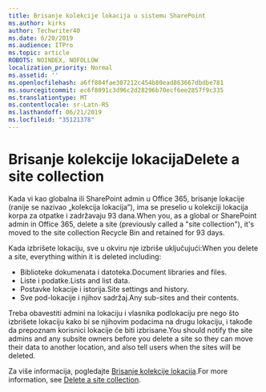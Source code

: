 ```yaml
---
title: Brisanje kolekcije lokacija u sistemu SharePoint
ms.author: kirks
author: Techwriter40
ms.date: 6/20/2019
ms.audience: ITPro
ms.topic: article
ROBOTS: NOINDEX, NOFOLLOW
localization_priority: Normal
ms.assetid: ''
ms.openlocfilehash: a6ff804fae307212c454b80ead863667dbdbe781
ms.sourcegitcommit: ec6f8091c3d96c2d28296b70ecf6ee2857f9c335
ms.translationtype: MT
ms.contentlocale: sr-Latn-RS
ms.lasthandoff: 06/21/2019
ms.locfileid: "35121378"
---
```

# <a name="delete-a-site-collection"></a><span data-ttu-id="c00f4-102">Brisanje kolekcije lokacija</span><span class="sxs-lookup"><span data-stu-id="c00f4-102">Delete a site collection</span></span>

<span data-ttu-id="c00f4-103">Kada vi kao globalna ili SharePoint admin u Office 365, brisanje lokacije (ranije se nazivao „kolekcija lokacija”), ima se preselio u kolekciji lokacija korpa za otpatke i zadržavaju 93 dana.</span><span class="sxs-lookup"><span data-stu-id="c00f4-103">When you, as a global or SharePoint admin in Office 365, delete a site (previously called a "site collection"), it's moved to the site collection Recycle Bin and retained for 93 days.</span></span> 

<span data-ttu-id="c00f4-104">Kada izbrišete lokaciju, sve u okviru nje izbriše uključujući:</span><span class="sxs-lookup"><span data-stu-id="c00f4-104">When you delete a site, everything within it is deleted including:</span></span>

- <span data-ttu-id="c00f4-105">Biblioteke dokumenata i datoteka.</span><span class="sxs-lookup"><span data-stu-id="c00f4-105">Document libraries and files.</span></span>
- <span data-ttu-id="c00f4-106">Liste i podatke.</span><span class="sxs-lookup"><span data-stu-id="c00f4-106">Lists and list data.</span></span>
- <span data-ttu-id="c00f4-107">Postavke lokacije i istorija.</span><span class="sxs-lookup"><span data-stu-id="c00f4-107">Site settings and history.</span></span>
- <span data-ttu-id="c00f4-108">Sve pod-lokacije i njihov sadržaj.</span><span class="sxs-lookup"><span data-stu-id="c00f4-108">Any sub-sites and their contents.</span></span>

<span data-ttu-id="c00f4-109">Treba obavestiti admini na lokaciju i vlasnika podlokaciju pre nego što izbrišete lokaciju kako bi se njihovim podacima na drugu lokaciju, i takođe da prepoznam korisnici lokacije će biti izbrisane.</span><span class="sxs-lookup"><span data-stu-id="c00f4-109">You should notify the site admins and any subsite owners before you delete a site so they can move their data to another location, and also tell users when the sites will be deleted.</span></span> 

<span data-ttu-id="c00f4-110">Za više informacija, pogledajte [Brisanje kolekcije lokacija](https://docs.microsoft.com/en-us/sharepoint/delete-site-collection).</span><span class="sxs-lookup"><span data-stu-id="c00f4-110">For more information, see [Delete a site collection](https://docs.microsoft.com/en-us/sharepoint/delete-site-collection).</span></span> 